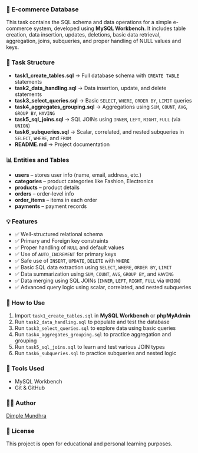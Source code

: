 ### 🛒 E-commerce Database 

This task contains the SQL schema and data operations for a simple e-commerce system, developed using **MySQL Workbench**. It includes table creation, data insertion, updates, deletions, basic data retrieval, aggregation, joins, subqueries, and proper handling of NULL values and keys.

### 📁 Task Structure

- **task1_create_tables.sql** → Full database schema with `CREATE TABLE` statements  
- **task2_data_handling.sql** → Data insertion, update, and delete statements  
- **task3_select_queries.sql** → Basic `SELECT`, `WHERE`, `ORDER BY`, `LIMIT` queries  
- **task4_aggregates_grouping.sql** → Aggregations using `SUM`, `COUNT`, `AVG`, `GROUP BY`, `HAVING`  
- **task5_sql_joins.sql** → SQL JOINs using `INNER`, `LEFT`, `RIGHT`, `FULL` (via `UNION`)  
- **task6_subqueries.sql** → Scalar, correlated, and nested subqueries in `SELECT`, `WHERE`, and `FROM`  
- **README.md** → Project documentation


### 📊 Entities and Tables

- **users** – stores user info (name, email, address, etc.)  
- **categories** – product categories like Fashion, Electronics  
- **products** – product details  
- **orders** – order-level info  
- **order_items** – items in each order  
- **payments** – payment records  

### 💡 Features

- ✅ Well-structured relational schema  
- ✅ Primary and Foreign key constraints  
- ✅ Proper handling of `NULL` and default values  
- ✅ Use of `AUTO_INCREMENT` for primary keys  
- ✅ Safe use of `INSERT`, `UPDATE`, `DELETE` with `WHERE`  
- ✅ Basic SQL data extraction using `SELECT`, `WHERE`, `ORDER BY`, `LIMIT`  
- ✅ Data summarization using `SUM`, `COUNT`, `AVG`, `GROUP BY`, and `HAVING`  
- ✅ Data merging using SQL JOINs (`INNER`, `LEFT`, `RIGHT`, `FULL` via `UNION`)  
- ✅ Advanced query logic using scalar, correlated, and nested subqueries  

### 🚀 How to Use

1. Import `task1_create_tables.sql` in **MySQL Workbench** or **phpMyAdmin**  
2. Run `task2_data_handling.sql` to populate and test the database  
3. Run `task3_select_queries.sql` to explore data using basic queries  
4. Run `task4_aggregates_grouping.sql` to practice aggregation and grouping  
5. Run `task5_sql_joins.sql` to learn and test various JOIN types  
6. Run `task6_subqueries.sql` to practice subqueries and nested logic  

### 📌 Tools Used

- MySQL Workbench  
- Git & GitHub  

### 🧑‍💻 Author

[Dimple Mundhra](https://github.com/dimplemundhra)

### 📜 License

This project is open for educational and personal learning purposes.
